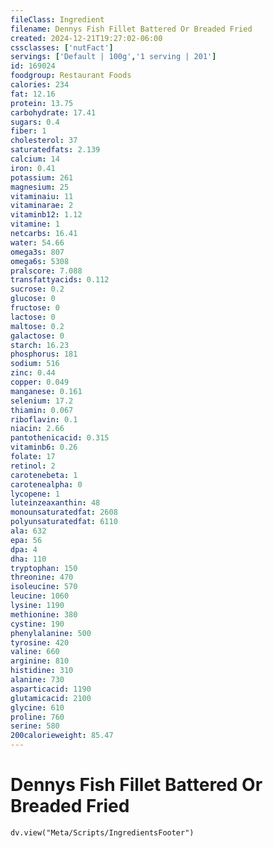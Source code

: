 ```yaml
---
fileClass: Ingredient
filename: Dennys Fish Fillet Battered Or Breaded Fried
created: 2024-12-21T19:27:02-06:00
cssclasses: ['nutFact']
servings: ['Default | 100g','1 serving | 201']
id: 169024
foodgroup: Restaurant Foods
calories: 234
fat: 12.16
protein: 13.75
carbohydrate: 17.41
sugars: 0.4
fiber: 1
cholesterol: 37
saturatedfats: 2.139
calcium: 14
iron: 0.41
potassium: 261
magnesium: 25
vitaminaiu: 11
vitaminarae: 2
vitaminb12: 1.12
vitamine: 1
netcarbs: 16.41
water: 54.66
omega3s: 807
omega6s: 5308
pralscore: 7.088
transfattyacids: 0.112
sucrose: 0.2
glucose: 0
fructose: 0
lactose: 0
maltose: 0.2
galactose: 0
starch: 16.23
phosphorus: 181
sodium: 516
zinc: 0.44
copper: 0.049
manganese: 0.161
selenium: 17.2
thiamin: 0.067
riboflavin: 0.1
niacin: 2.66
pantothenicacid: 0.315
vitaminb6: 0.26
folate: 17
retinol: 2
carotenebeta: 1
carotenealpha: 0
lycopene: 1
luteinzeaxanthin: 48
monounsaturatedfat: 2608
polyunsaturatedfat: 6110
ala: 632
epa: 56
dpa: 4
dha: 110
tryptophan: 150
threonine: 470
isoleucine: 570
leucine: 1060
lysine: 1190
methionine: 380
cystine: 190
phenylalanine: 500
tyrosine: 420
valine: 660
arginine: 810
histidine: 310
alanine: 730
asparticacid: 1190
glutamicacid: 2100
glycine: 610
proline: 760
serine: 580
200calorieweight: 85.47
---
```


# Dennys Fish Fillet Battered Or Breaded Fried

```dataviewjs
dv.view("Meta/Scripts/IngredientsFooter")
```